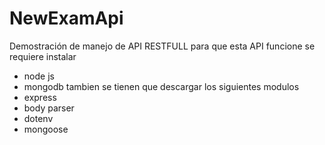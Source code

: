 # NewExamApi

Demostración de manejo de API RESTFULL
para que esta API funcione se requiere instalar 
* node js
* mongodb
tambien se tienen que descargar los siguientes modulos 
* express
* body parser
* dotenv
* mongoose
